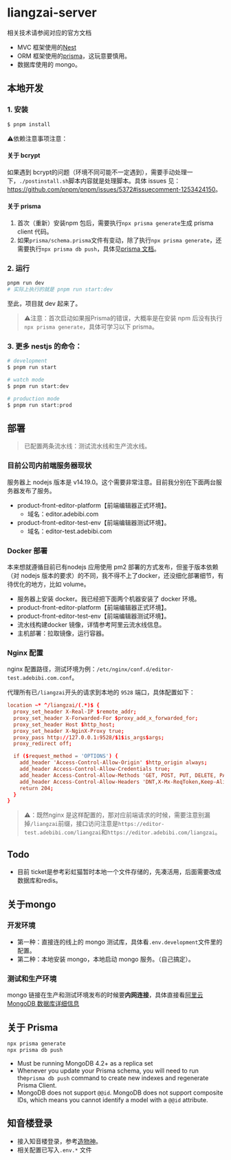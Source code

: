 # liangzai-server

相关技术请参阅对应的官方文档
- MVC 框架使用的[Nest](https://github.com/nestjs/nest)
- ORM 框架使用的[prisma](https://github.com/prisma)，这玩意要慎用。
- 数据库使用的 mongo。

## 本地开发

### 1. 安装
```bash
$ pnpm install
```

⚠️依赖注意事项注意：

#### 关于 bcrypt
如果遇到 bcrypt的问题（环境不同可能不一定遇到），需要手动处理一下，`./postinstall.sh`脚本内容就是处理脚本。具体 issues 见： <https://github.com/pnpm/pnpm/issues/5372#issuecomment-1253424150>。

#### 关于 prisma
1. 首次（重新）安装npm 包后，需要执行`npx prisma generate`生成 prisma client 代码。
2. 如果`prisma/schema.prisma`文件有变动，除了执行`npx prisma generate`，还需要执行`npx prisma db push`，具体见[prisma 文档](https://www.prisma.io/docs/concepts/components/prisma-schema/data-model#updating-the-database)。

### 2. 运行

```bash
pnpm run dev
# 实际上执行的就是 pnpm run start:dev
```
至此，项目就 dev 起来了。

> ⚠️注意：首次启动如果报Prisma的错误，大概率是在安装 npm 后没有执行`npx prisma generate`，具体可学习以下 prisma。

### 3. 更多 nestjs 的命令：

```bash
# development
$ pnpm run start

# watch mode
$ pnpm run start:dev

# production mode
$ pnpm run start:prod
```

## 部署
> 已配置两条流水线：测试流水线和生产流水线。

### 目前公司内前端服务器现状
服务器上 nodejs 版本是 v14.19.0。这个需要非常注意。目前我分别在下面两台服务器发布了服务。
- product-front-editor-platform【前端编辑器正式环境】。
  - 域名：editor.adebibi.com
- product-front-editor-test-env【前端编辑器测试环境】。
  - 域名：editor-test.adebibi.com

### Docker 部署
本来想就遵循目前已有nodejs 应用使用 pm2 部署的方式发布，但鉴于版本依赖（对 nodejs 版本的要求）的不同，我不得不上了docker，还没细化部署细节，有待优化的地方，比如 volume。
- 服务器上安装 docker。我已经把下面两个机器安装了 docker 环境。
 - product-front-editor-platform【前端编辑器正式环境】。
 - product-front-editor-test-env【前端编辑器测试环境】。
- 流水线构建docker 镜像，详情参考阿里云流水线信息。
- 主机部署：拉取镜像，运行容器。

### Nginx 配置
nginx 配置路径，测试环境为例：`/etc/nginx/conf.d/editor-test.adebibi.com.conf`。

代理所有已`/liangzai`开头的请求到本地的 `9528` 端口，具体配置如下：

```conf
location ~* ^/liangzai/(.*)$ {
  proxy_set_header X-Real-IP $remote_addr;
  proxy_set_header X-Forwarded-For $proxy_add_x_forwarded_for;
  proxy_set_header Host $http_host;
  proxy_set_header X-NginX-Proxy true;
  proxy_pass http://127.0.0.1:9528/$1$is_args$args;
  proxy_redirect off;

  if ($request_method = 'OPTIONS') {
    add_header 'Access-Control-Allow-Origin' $http_origin always;
    add_header Access-Control-Allow-Credentials true;
    add_header Access-Control-Allow-Methods 'GET, POST, PUT, DELETE, PATCH, OPTIONS';
    add_header Access-Control-Allow-Headers 'DNT,X-Mx-ReqToken,Keep-Alive,User-Agent,X-Requested-With,If-Modified-Since,Cache-Control,Content-Type,Authorization,X-Rq-Authorization';
    return 204;
  }
}
```
>⚠️：既然nginx 是这样配置的，那对应前端请求的时候，需要注意别漏掉`/liangzai`前缀，接口访问注意是`https://editor-test.adebibi.com/liangzai`和`https://editor.adebibi.com/liangzai`。

## Todo
- 目前 ticket是参考彩虹猫暂时本地一个文件存储的，先凑活用，后面需要改成数据库和redis。

## 关于mongo

### 开发环境
- 第一种：直接连的线上的 mongo 测试库，具体看`.env.development`文件里的配置。
- 第二种：本地安装 mongo，本地启动 mongo 服务。（自己搞定）。

### 测试和生产环境
mongo 链接在生产和测试环境发布的时候要**内网连接**，具体直接看[阿里云MongoDB 数据库详细信息](https://mongodb.console.aliyun.com/replicate/cn-beijing/instances/dds-2ze8524d6978f454/basicInfo?spm=5176.yaochi_portal_overview.0.0.59214d7e2R6iWE)

## 关于 Prisma

```sh
npx prisma generate
npx prisma db push
```
- Must be running MongoDB 4.2+ as a replica set
- Whenever you update your Prisma schema, you will need to run the`prisma db push` command to create new indexes and regenerate Prisma Client.
- MongoDB does not support `@@id`. MongoDB does not support composite IDs, which means you cannot identify a model with a `@@id` attribute.

## 知音楼登录
- 接入知音楼登录，参考[造物神](https://service.saash.vdyoo.com/new/app/list/my)。
- 相关配置已写入`.env.*` 文件
